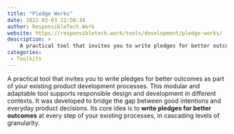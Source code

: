 ```yaml
---
title: "Pledge Works"
date: 2022-03-03 22:50:34
author: ResponsibleTech.Work
website: https://responsibletech.work/tools/development/pledge-works/
description: >
    A practical tool that invites you to write pledges for better outcomes as part of your existing product development processes. 
categories:
 - Toolkits
---
```


A practical tool that invites you to write pledges for better outcomes as part of your existing product development processes. This modular and adaptable tool supports responsible design and development in different contexts. It was developed to bridge the gap between good intentions and everyday product decisions. Its core idea is to **write pledges for better outcomes** at every step of your existing processes, in cascading levels of granularity.
